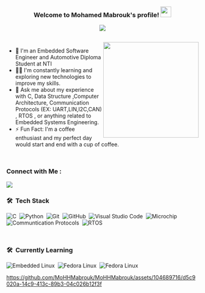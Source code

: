 


<h3 align="center">
  Welcome to Mohamed Mabrouk's profile!
  <img src="https://media.giphy.com/media/hvRJCLFzcasrR4ia7z/giphy.gif" width="28">
</h3>

<!-- Typing SVG by DenverCoder1 - https://github.com/DenverCoder1/readme-typing-svg -->
<p align="center">
  <a href="https://github.com/DenverCoder1/readme-typing-svg"><img src="https://readme-typing-svg.herokuapp.com/?lines=Embedded%20Software%20Developer;Always%20learning%20new%20things&font=Fira%20Code&center=true&width=440&height=45&color=5DF727&vCenter=true&size=22"></a>
</p> 



<img align="center" src="https://media.giphy.com/media/CAM1sOA4pKGuzKlIPt/giphy.gif" width= 100% height=15px>

<img width="250" align="right" src="https://media.giphy.com/media/QpVUMRUJGokfqXyfa1/giphy.gif">


- 🏢 I'm an Embedded Software Engineer and Automotive Diploma Student at NTI
- 👨‍💻 I'm constantly learning and exploring new technologies to improve my skills.
- 💬 Ask me about my experience with C, Data Structure ,Computer Architecture,
  Communication Protocols (EX: UART,LIN,I2C,CAN) , RTOS , or anything related to Embedded Systems Engineering.
- ⚡ Fun Fact: I'm a coffee enthusiast and my perfect day would start and end with a cup of coffee.

<img align="center" src="https://media.giphy.com/media/CAM1sOA4pKGuzKlIPt/giphy.gif" width= 100% height=15px>


### Connect with Me :

<a href="https://www.linkedin.com/in/moh-mabrouk/" target="_blank"><img src="https://img.shields.io/badge/-Mohamed%20Mabrouk-0077B5?style=for-the-badge&logo=Linkedin&logoColor=white"/></a>

### 🛠 &nbsp;Tech Stack
![C](https://img.shields.io/badge/-C-05122A?style=flat&logo=C)&nbsp;
![Python](https://img.shields.io/badge/-Python%20-05122A?style=flat&logo=python)&nbsp;
![Git](https://img.shields.io/badge/-Git-05122A?style=flat&logo=git)&nbsp;
![GitHub](https://img.shields.io/badge/-GitHub-05122A?style=flat&logo=github)&nbsp;
![Visual Studio Code](https://img.shields.io/badge/-Visual%20Studio%20Code-05122A?style=flat&logo=visual-studio-code&logoColor=007ACC)&nbsp;
![Microchip](https://img.shields.io/badge/-Microchip%20Studio-05122A?style=flat&logo=Microchip%20Studio)&nbsp;
![Communtication Protocols](https://img.shields.io/badge/-Communiction%20Protocols-05122A?style=flat&logo=Communiction%20Protocols)&nbsp;
![RTOS](https://img.shields.io/badge/-RTOS-05122A?style=flat&logo=RTOS)&nbsp;

<img align="center" src="https://media.giphy.com/media/CAM1sOA4pKGuzKlIPt/giphy.gif" width= 100% height=15px>


### 🛠 &nbsp;Currently Learning
![Embedded Linux](https://img.shields.io/badge/-Embedded%20Linux-05122A?style=flat&logo=Embedded%20Linux)&nbsp;
![Fedora Linux](https://img.shields.io/badge/-fedora-05122A?style=flat&logo=fedora)&nbsp;
![Fedora Linux](https://img.shields.io/badge/-AUTOSAR-05122A?style=flat&logo=AUTOSAR)&nbsp;


https://github.com/MoHHMabrouk/MoHHMabrouk/assets/104689716/d5c9020a-14c9-413c-89b3-04c026b12f3f

<br>

</a>
